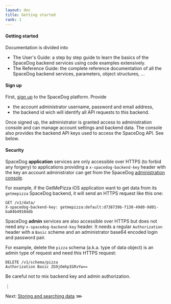 ```yaml
---
layout: doc
title: Getting started
rank: 1
---
```


#### Getting started

Documentation is divided into 

- The User's Guide: a step by step guide to learn the basics of the SpaceDog backend services using code examples extensively.
- The Reference Guide: the complete reference documentation of all the SpaceDog backend services, parameters, object structures, ...

#### Sign up

First, [sign up](/sign-up.html) to the SpaceDog platform. Provide

- the account administrator username, password and email address,
- the backend id wich will identify all API requests to this backend.

Once signed up, the administrator is granted access to administration console and can manage account settings and backend data. The console also provides the backend API keys used to access the SpaceDog API. See below.

#### Security

SpaceDog **application** services are only accessible over HTTPS (to forbid any forgery) to applications providing a `x-spacedog-backend-key` header with the key an account administrator can get from the SpaceDog [administration console](/console.html).

For example, if the GetMePizza iOS application want to get data from its `getmepizza` SpaceDog backend, it will send an HTTPS request like this one:

```http
GET /v1/data/
X-spacedog-backend-key: getmepizza:default:d738739b-f130-49d0-9d01-ba84b4910ddb
```

SpaceDog **admin** services are also accessible over HTTPS but does not need any `x-spacedog-backend-key` header. It needs a regular `Authorization` header with a `Basic` scheme and an administrator base64 encoded login and password pair.

For example, delete the `pizza` schema (a.k.a. type of data object) is an admin type of request and need this HTTPS request:

```http
DELETE /v1/schema/pizza
Authorization Basic ZG9jOmhpIGRvYw==
```

Be careful not to mix backend key and admin authorization.

⋮

Next: [Storing and searching data](storing-and-searching-data.html) ⋙